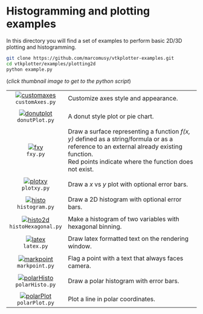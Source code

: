 # Histogramming and plotting examples

In this directory you will find a set of examples to perform basic 2D/3D plotting and histogramming.
```bash
git clone https://github.com/marcomusy/vtkplotter-examples.git
cd vtkplotter/examples/plotting2d
python example.py 
```
(_click thumbnail image to get to the python script_)

|    |    |
|:--------:|:-----|
| [![customaxes](https://user-images.githubusercontent.com/32848391/58181826-c605d180-7cac-11e9-9786-11b5eb278f20.png)](https://github.com/marcomusy/vtkplotter-examples/blob/master/vtkplotter_examples/plotting2d/customAxes.py)<br/> `customAxes.py`  | Customize axes style and appearance. |
|    |    |
| [![donutplot](https://user-images.githubusercontent.com/32848391/64998178-6f6b7580-d8e3-11e9-9bd8-8dfb9ccd90e4.png)](https://github.com/marcomusy/vtkplotter-examples/blob/master/vtkplotter_examples/plotting2d/donutPlot.py)<br/> `donutPlot.py`     | A donut style plot or pie chart. |
|    |    |
| [![fxy](https://user-images.githubusercontent.com/32848391/50738863-bfccf800-11d8-11e9-882d-7b217aceb55a.jpg)](https://github.com/marcomusy/vtkplotter-examples/blob/master/vtkplotter_examples/plotting2d/fxy.py)<br/> `fxy.py`                       | Draw a surface representing a function _f(x, y)_ defined as a string/formula or as a reference to an external already existing function. <br/>Red points indicate where the function does not exist. |
|    |    |
| [![plotxy](https://user-images.githubusercontent.com/32848391/69158509-d6c1c380-0ae6-11ea-9dbf-ff5cd396a9a6.png)](https://github.com/marcomusy/vtkplotter-examples/blob/master/vtkplotter_examples/plotting2d/plotxy.py)<br/> `plotxy.py`              | Draw a _x_ vs _y_ plot with optional error bars. |
|    |    |
| [![histo](https://user-images.githubusercontent.com/32848391/68141260-77cc4e00-ff2d-11e9-9280-0efc5b87314d.png)](https://github.com/marcomusy/vtkplotter-examples/blob/master/vtkplotter_examples/plotting2d/histogram.py)<br/> `histogram.py`         | Draw a 2D histogram with optional error bars. |
|    |    |
| [![histo2d](https://user-images.githubusercontent.com/32848391/50738861-bfccf800-11d8-11e9-9698-c0b9dccdba4d.jpg)](https://github.com/marcomusy/vtkplotter-examples/blob/master/vtkplotter_examples/plotting2d/histoHexagonal.py)<br/> `histoHexagonal.py`    | Make a histogram of two variables with hexagonal binning. |
|    |    |
| [![latex](https://user-images.githubusercontent.com/32848391/55568648-6190b200-5700-11e9-9547-0798c588a7a5.png)](https://github.com/marcomusy/vtkplotter-examples/blob/master/vtkplotter_examples/plotting2d/latex.py)<br/> `latex.py`                 | Draw latex formatted text on the rendering window. |
|    |    |
| [![markpoint](https://user-images.githubusercontent.com/32848391/52169969-1fb7af80-2741-11e9-937f-5c331d9a1d11.jpg)](https://github.com/marcomusy/vtkplotter-examples/blob/master/vtkplotter_examples/plotting2d/markpoint.py)<br/> `markpoint.py`     | Flag a point with a text that always faces camera. |
|    |    |
| [![polarHisto](https://user-images.githubusercontent.com/32848391/64912717-5754f400-d733-11e9-8a1f-612165955f23.png)](https://github.com/marcomusy/vtkplotter-examples/blob/master/vtkplotter_examples/plotting2d/polarHisto.py)<br/> `polarHisto.py`  | Draw a polar histogram with error bars. |
|    |    |
| [![polarPlot](https://user-images.githubusercontent.com/32848391/64992590-7fc82400-d8d4-11e9-9c10-795f4756a73f.png)](https://github.com/marcomusy/vtkplotter-examples/blob/master/vtkplotter_examples/plotting2d/polarPlot.py)<br/> `polarPlot.py`     | Plot a line in polar coordinates. |



